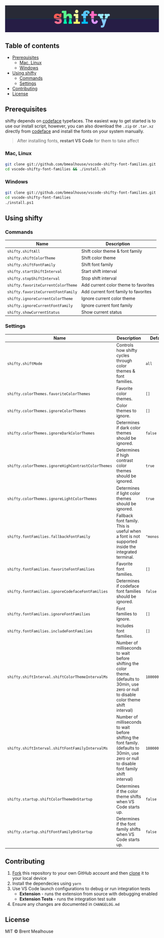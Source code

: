 ![shifty banner](/images/shifty-banner.png?raw=true 'shifty banner')

## Table of contents

- [Prerequisites](#prerequisites)
  - [Mac, Linux](#mac-linux)
  - [Windows](#windows)
- [Using shifty](#using-shifty)
  - [Commands](#commands)
  - [Settings](#settings)
- [Contributing](#contributing)
- [License](#license)

<!-- - [Features](#features) -->

## Prerequisites

shifty depends on [codeface](https://github.com/chrissimpkins/codeface) typefaces. The easiest way to get started is to use our install script, however, you can also download the `.zip` or `.tar.xz` directly from [codeface](https://github.com/chrissimpkins/codeface) and install the fonts on your system manually.

> After installing fonts, **restart VS Code** for them to take affect

### Mac, Linux

```sh
git clone git://github.com/bmealhouse/vscode-shifty-font-families.git
cd vscode-shifty-font-families && ./install.sh
```

### Windows

```sh
git clone git://github.com/bmealhouse/vscode-shifty-font-families.git
cd vscode-shifty-font-families
./install.ps1
```

<!-- ## Features

Describe specific features of your extension including screenshots of your extension in action. Image paths are relative to this README file.

For example if there is an image subfolder under your extension project workspace:

\!\[feature X\]\(images/feature-x.png\)

> Tip: Many popular extensions utilize animations. This is an excellent way to show off your extension! We recommend short, focused animations that are easy to follow. -->

## Using shifty

### Commands

| Name                               | Description                          |
| ---------------------------------- | ------------------------------------ |
| `shifty.shiftAll`                  | Shift color theme & font family      |
| `shifty.shiftColorTheme`           | Shift color theme                    |
| `shifty.shiftFontFamily`           | Shift font family                    |
| `shifty.startShiftInterval`        | Start shift interval                 |
| `shifty.stopShiftInterval`         | Stop shift interval                  |
| `shifty.favoriteCurrentColorTheme` | Add current color theme to favorites |
| `shifty.favoriteCurrentFontFamily` | Add current font family to favorites |
| `shifty.ignoreCurrentColorTheme`   | Ignore current color theme           |
| `shifty.ignoreCurrentFontFamily`   | Ignore current font family           |
| `shifty.showCurrentStatus`         | Show current status                  |

### Settings

| Name                                               | Description                                                                                                                                 | Default       |
| -------------------------------------------------- | ------------------------------------------------------------------------------------------------------------------------------------------- | ------------- |
| `shifty.shiftMode`                                 | Controls how shifty cycles through color themes & font families.                                                                            | `all`         |
| `shifty.colorThemes.favoriteColorThemes`           | Favorite color themes.                                                                                                                      | `[]`          |
| `shifty.colorThemes.ignoreColorThemes`             | Color themes to ignore.                                                                                                                     | `[]`          |
| `shifty.colorThemes.ignoreDarkColorThemes`         | Determines if dark color themes should be ignored.                                                                                          | `false`       |
| `shifty.colorThemes.ignoreHighContrastColorThemes` | Determines if high contrast color themes should be ignored.                                                                                 | `true`        |
| `shifty.colorThemes.ignoreLightColorThemes`        | Determines if light color themes should be ignored.                                                                                         | `true`        |
| `shifty.fontFamilies.fallbackFontFamily`           | Fallback font family. This is useful when a font is not supported inside the integrated terminal.                                           | `"monospace"` |
| `shifty.fontFamilies.favoriteFontFamilies`         | Favorite font families.                                                                                                                     | `[]`          |
| `shifty.fontFamilies.ignoreCodefaceFontFamilies`   | Determines if codeface font families should be ignored.                                                                                     | `false`       |
| `shifty.fontFamilies.ignoreFontFamilies`           | Font families to ignore.                                                                                                                    | `[]`          |
| `shifty.fontFamilies.includeFontFamilies`          | Includes font families.                                                                                                                     | `[]`          |
| `shifty.shiftInterval.shiftColorThemeIntervalMs`   | Number of milliseconds to wait before shifting the color theme. (defaults to 30min, use zero or null to disable color theme shift interval) | `1800000`     |
| `shifty.shiftInterval.shiftFontFamilyIntervalMs`   | Number of milliseconds to wait before shifting the font family. (defaults to 30min, use zero or null to disable font family shift interval) | `1800000`     |
| `shifty.startup.shiftColorThemeOnStartup`          | Determines if the color theme shifts when VS Code starts up.                                                                                | `false`       |
| `shifty.startup.shiftFontFamilyOnStartup`          | Determines if the font family shifts when VS Code starts up.                                                                                | `false`       |

## Contributing

1. [Fork](https://help.github.com/en/articles/fork-a-repo) this repository to your own GitHub account and then [clone](https://help.github.com/en/articles/cloning-a-repository) it to your local device
1. Install the dependecies using `yarn`
1. Use VS Code launch configurations to debug or run integration tests
   - **Extension** - runs the extension from source with debugging enabled
   - **Extension Tests** - runs the integration test suite
1. Ensure any changes are documented in `CHANGELOG.md`

## License

MIT © Brent Mealhouse
